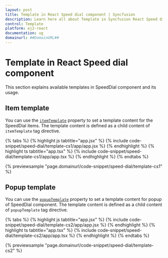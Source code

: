 ```yaml
---
layout: post
title: Template in React Speed dial component | Syncfusion
description: Learn here all about Template in Syncfusion React Speed dial component of Syncfusion Essential JS 2 and more.
control: Template 
platform: ej2-react
documentation: ug
domainurl: ##DomainURL##
---
```


# Template in React Speed dial component

This section explains available templates in SpeedDial component and its usage.

## Item template

You can use the [`itemTemplate`](https://ej2.syncfusion.com/react/documentation/api/speed-dial#itemtemplate) property to set a template content for the SpeedDial items. The template content is defined as a child content of `itemTemplate` tag directive.

{% tabs %}
{% highlight js tabtitle="app.jsx" %}
{% include code-snippet/speed-dial/template-cs1/app/app.jsx %}
{% endhighlight %}
{% highlight ts tabtitle="app.tsx" %}
{% include code-snippet/speed-dial/template-cs1/app/app.tsx %}
{% endhighlight %}
{% endtabs %}

 {% previewsample "page.domainurl/code-snippet/speed-dial/template-cs1" %}

## Popup template

You can use the [`popupTemplate`](https://ej2.syncfusion.com/react/documentation/api/speed-dial#popuptemplate) property to set a template content for popup of  SpeedDial component. The template content is defined as a child content of `popupTemplate` tag directive.

{% tabs %}
{% highlight js tabtitle="app.jsx" %}
{% include code-snippet/speed-dial/template-cs2/app/app.jsx %}
{% endhighlight %}
{% highlight ts tabtitle="app.tsx" %}
{% include code-snippet/speed-dial/template-cs2/app/app.tsx %}
{% endhighlight %}
{% endtabs %}

 {% previewsample "page.domainurl/code-snippet/speed-dial/template-cs2" %}